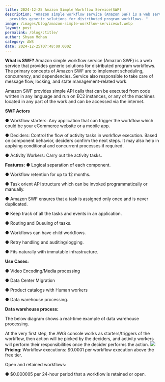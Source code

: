 ```yaml
---
title: 2024-12-25 Amazon Simple Workflow Service(SWF)
description: "Amazon simple workflow service (Amazon SWF) is a web service that
  provides generic solutions for distributed program workflows. "
image: /images/blog/amazon-simple-workflow-serviceswf.webp
layout: post
permalink: /blog/:title/
author: Shyam Mohan
category: AWS
date: 2024-12-25T07:48:00.000Z
---
```

**What is SWF?**
Amazon simple workflow service (Amazon SWF) is a web service that provides generic solutions for distributed program workflows. The primary concepts of Amazon SWF are to implement scheduling, concurrency, and dependencies. Service also responsible to take care of message flow, locking, and state management-related work.

Amazon SWF provides simple API calls that can be executed from code written in any language and run on EC2 instances, or any of the machines located in any part
of the work and can be accessed via the internet.

**SWF Actors**

● Workflow starters: Any application that can trigger the workflow which could be your eCommerce website or a mobile app.

● Deciders: Control the flow of activity tasks in workflow execution. Based on component behavior, deciders confirm the next steps. It may also help in applying conditional and concurrent processes if required.

● Activity Workers: Carry out the activity tasks.

**Features:**
● Logical separation of each component.

● Workflow retention for up to 12 months.

● Task orient API structure which can be invoked programmatically or manually.

● Amazon SWF ensures that a task is assigned only once and is never duplicated.

● Keep track of all the tasks and events in an application.

● Routing and Queuing of tasks.

● Workflows can have child workflows.

● Retry handling and auditing/logging.

● Fits naturally with immutable infrastructure.

**Use Cases:**

● Video Encoding/Media processing

● Data Center Migration

● Product catalogs with Human workers

● Data warehouse processing.

**Data warehouse process:**

The below diagram shows a real-time example of data warehouse processing.

At the very first step, the AWS console works as starters/triggers of the workflow, then action will be picked by the deciders, and activity workers will perform their responsibilities once the decider performs the action.
**![](https://lh7-rt.googleusercontent.com/docsz/AD_4nXenFJQzbKTRYjgUtZAl66QuUfwCFnKtvtQ1WBtN8BRLFcI-USjlICeHRzcNtJZlLygeHrChMeUMnQGjzeuWg6UJXeIOxetAHEmiFskcJetg4W4Cgy5Dcwju6wdua-lBEwrxN5Yx?key=q390jo8iRKV-c2BprE8LOg)**
	**Pricing:**
Workflow executions: $0.0001 per workflow execution above the free tier.

Open and retained workflows:

● $0.000005 per 24-hour period that a workflow is retained or open.
